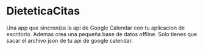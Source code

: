 # DieteticaCitas
Una app que sincroniza la api de Google Calendar con tu aplicacion de escritorio. Ademas crea una pequeña base de datos offline.
Solo tienes que sacar el archivo json de tu api de google calendar.
